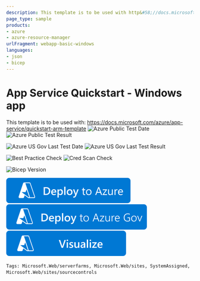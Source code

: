 ```yaml
---
description: This template is to be used with http&#58;//docs.microsoft.com/azure/app-service/quickstart-arm-template
page_type: sample
products:
- azure
- azure-resource-manager
urlFragment: webapp-basic-windows
languages:
- json
- bicep
---
```

# App Service Quickstart - Windows app
This template is to be used with: https://docs.microsoft.com/azure/app-service/quickstart-arm-template
![Azure Public Test Date](https://azurequickstartsservice.blob.core.windows.net/badges/quickstarts/microsoft.web/webapp-basic-windows/PublicLastTestDate.svg)
![Azure Public Test Result](https://azurequickstartsservice.blob.core.windows.net/badges/quickstarts/microsoft.web/webapp-basic-windows/PublicDeployment.svg)

![Azure US Gov Last Test Date](https://azurequickstartsservice.blob.core.windows.net/badges/quickstarts/microsoft.web/webapp-basic-windows/FairfaxLastTestDate.svg)
![Azure US Gov Last Test Result](https://azurequickstartsservice.blob.core.windows.net/badges/quickstarts/microsoft.web/webapp-basic-windows/FairfaxDeployment.svg)

![Best Practice Check](https://azurequickstartsservice.blob.core.windows.net/badges/quickstarts/microsoft.web/webapp-basic-windows/BestPracticeResult.svg)
![Cred Scan Check](https://azurequickstartsservice.blob.core.windows.net/badges/quickstarts/microsoft.web/webapp-basic-windows/CredScanResult.svg)

![Bicep Version](https://azurequickstartsservice.blob.core.windows.net/badges/quickstarts/microsoft.web/webapp-basic-windows/BicepVersion.svg)

[![Deploy To Azure](https://raw.githubusercontent.com/Azure/azure-quickstart-templates/master/1-CONTRIBUTION-GUIDE/images/deploytoazure.svg?sanitize=true)](https://portal.azure.com/#create/Microsoft.Template/uri/https%3A%2F%2Fraw.githubusercontent.com%2FAzure%2Fazure-quickstart-templates%2Fmaster%2Fquickstarts%2Fmicrosoft.web%2Fwebapp-basic-windows%2Fazuredeploy.json)
[![Deploy To Azure US Gov](https://raw.githubusercontent.com/Azure/azure-quickstart-templates/master/1-CONTRIBUTION-GUIDE/images/deploytoazuregov.svg?sanitize=true)](https://portal.azure.us/#create/Microsoft.Template/uri/https%3A%2F%2Fraw.githubusercontent.com%2FAzure%2Fazure-quickstart-templates%2Fmaster%2Fquickstarts%2Fmicrosoft.web%2Fwebapp-basic-windows%2Fazuredeploy.json)
[![Visualize](https://raw.githubusercontent.com/Azure/azure-quickstart-templates/master/1-CONTRIBUTION-GUIDE/images/visualizebutton.svg?sanitize=true)](http://armviz.io/#/?load=https%3A%2F%2Fraw.githubusercontent.com%2FAzure%2Fazure-quickstart-templates%2Fmaster%2Fquickstarts%2Fmicrosoft.web%2Fwebapp-basic-windows%2Fazuredeploy.json)

`Tags: Microsoft.Web/serverfarms, Microsoft.Web/sites, SystemAssigned, Microsoft.Web/sites/sourcecontrols`
